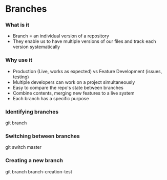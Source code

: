 # Branches

### What is it
- Branch = an individual version of a repository
- They enable us to have multiple versions of our files and track each version systematically

### Why use it
- Production (Live, works as expected) vs Feature Development (issues, testing)
- Multiple developers can work on a project simultaneously
- Easy to compare the repo's state between branches
- Combine contents, merging new features to a live system
- Each branch has a specific purpose

### Identifying branches
git branch

### Switching between branches
git switch master

### Creating a new branch
git branch branch-creation-test